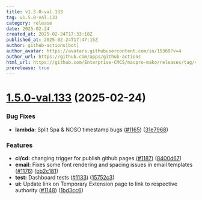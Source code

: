 ```yaml
---
title: v1.5.0-val.133
tag: v1.5.0-val.133
category: release
date: 2025-02-24
created_at: 2025-02-24T17:33:18Z
published_at: 2025-02-24T17:47:15Z
author: github-actions[bot]
author_avatar: https://avatars.githubusercontent.com/in/15368?v=4
author_url: https://github.com/apps/github-actions
html_url: https://github.com/Enterprise-CMCS/macpro-mako/releases/tag/v1.5.0-val.133
prerelease: true
---
```


# [1.5.0-val.133](https://github.com/Enterprise-CMCS/macpro-mako/compare/v1.5.0-val.132...v1.5.0-val.133) (2025-02-24)


### Bug Fixes

* **lambda:** Split Spa & NOSO timestamp bugs ([#1165](https://github.com/Enterprise-CMCS/macpro-mako/issues/1165)) ([31e7968](https://github.com/Enterprise-CMCS/macpro-mako/commit/31e7968689b8287e2a0e7422986cc03959e49c0d))


### Features

* **ci/cd:** changing trigger for publish github pages ([#1187](https://github.com/Enterprise-CMCS/macpro-mako/issues/1187)) ([8400d67](https://github.com/Enterprise-CMCS/macpro-mako/commit/8400d67c862911845818c930f51a14f9bc711cbf))
* **email:** Fixes some font rendering and spacing issues in email templates ([#1176](https://github.com/Enterprise-CMCS/macpro-mako/issues/1176)) ([bb2c181](https://github.com/Enterprise-CMCS/macpro-mako/commit/bb2c18198cdefcd95bea54a1856414ca8226a4a5))
* **test:** Dashboard tests ([#1133](https://github.com/Enterprise-CMCS/macpro-mako/issues/1133)) ([15752c3](https://github.com/Enterprise-CMCS/macpro-mako/commit/15752c3bafeda39c968a311b5d4d7f32f6be940e))
* **ui:** Update link on Temporary Extension page to link to respective authority ([#1148](https://github.com/Enterprise-CMCS/macpro-mako/issues/1148)) ([1bd3cc6](https://github.com/Enterprise-CMCS/macpro-mako/commit/1bd3cc6fb53e795a4659525319f45390cffb116f))




